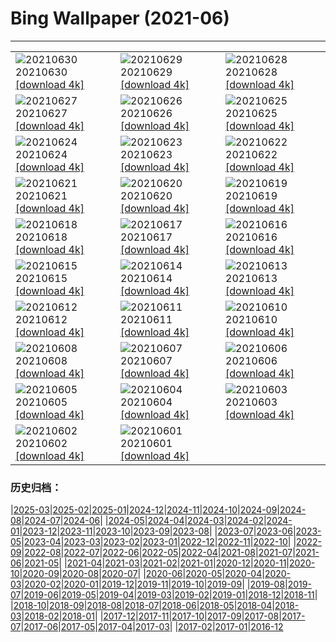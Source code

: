 # Bing Wallpaper (2021-06)
**************

<table><tr><td><img src="https://www.bing.com/th?id=OHR.PortuairkBay_ZH-CN5255529820_1920x1080.jpg" alt="20210630"> 20210630 <a href="https://www.bing.com/th?id=OHR.PortuairkBay_ZH-CN5255529820_UHD.jpg">[download 4k]</a></td><td><img src="https://www.bing.com/th?id=OHR.LavenderBlooms_ZH-CN5541892943_1920x1080.jpg" alt="20210629"> 20210629 <a href="https://www.bing.com/th?id=OHR.LavenderBlooms_ZH-CN5541892943_UHD.jpg">[download 4k]</a></td><td><img src="https://www.bing.com/th?id=OHR.RocksSeychelles_ZH-CN0105602892_1920x1080.jpg" alt="20210628"> 20210628 <a href="https://www.bing.com/th?id=OHR.RocksSeychelles_ZH-CN0105602892_UHD.jpg">[download 4k]</a></td></tr><tr><td><img src="https://www.bing.com/th?id=OHR.Cittadella_ZH-CN0039969121_1920x1080.jpg" alt="20210627"> 20210627 <a href="https://www.bing.com/th?id=OHR.Cittadella_ZH-CN0039969121_UHD.jpg">[download 4k]</a></td><td><img src="https://www.bing.com/th?id=OHR.GreaterFlamingosIndia_ZH-CN5655181892_1920x1080.jpg" alt="20210626"> 20210626 <a href="https://www.bing.com/th?id=OHR.GreaterFlamingosIndia_ZH-CN5655181892_UHD.jpg">[download 4k]</a></td><td><img src="https://www.bing.com/th?id=OHR.Kamikouchi_ZH-CN5677161294_1920x1080.jpg" alt="20210625"> 20210625 <a href="https://www.bing.com/th?id=OHR.Kamikouchi_ZH-CN5677161294_UHD.jpg">[download 4k]</a></td></tr><tr><td><img src="https://www.bing.com/th?id=OHR.Heliodoxa_ZH-CN9872355419_1920x1080.jpg" alt="20210624"> 20210624 <a href="https://www.bing.com/th?id=OHR.Heliodoxa_ZH-CN9872355419_UHD.jpg">[download 4k]</a></td><td><img src="https://www.bing.com/th?id=OHR.DenaliCaribou_ZH-CN9804350098_1920x1080.jpg" alt="20210623"> 20210623 <a href="https://www.bing.com/th?id=OHR.DenaliCaribou_ZH-CN9804350098_UHD.jpg">[download 4k]</a></td><td><img src="https://www.bing.com/th?id=OHR.Nichinan_ZH-CN9549208263_1920x1080.jpg" alt="20210622"> 20210622 <a href="https://www.bing.com/th?id=OHR.Nichinan_ZH-CN9549208263_UHD.jpg">[download 4k]</a></td></tr><tr><td><img src="https://www.bing.com/th?id=OHR.SouthCoast_ZH-CN9438294266_1920x1080.jpg" alt="20210621"> 20210621 <a href="https://www.bing.com/th?id=OHR.SouthCoast_ZH-CN9438294266_UHD.jpg">[download 4k]</a></td><td><img src="https://www.bing.com/th?id=OHR.RothschildGiraffe_ZH-CN9266877986_1920x1080.jpg" alt="20210620"> 20210620 <a href="https://www.bing.com/th?id=OHR.RothschildGiraffe_ZH-CN9266877986_UHD.jpg">[download 4k]</a></td><td><img src="https://www.bing.com/th?id=OHR.FatherEagle_ZH-CN6127856255_1920x1080.jpg" alt="20210619"> 20210619 <a href="https://www.bing.com/th?id=OHR.FatherEagle_ZH-CN6127856255_UHD.jpg">[download 4k]</a></td></tr><tr><td><img src="https://www.bing.com/th?id=OHR.BurleighHeads_ZH-CN6052781534_1920x1080.jpg" alt="20210618"> 20210618 <a href="https://www.bing.com/th?id=OHR.BurleighHeads_ZH-CN6052781534_UHD.jpg">[download 4k]</a></td><td><img src="https://www.bing.com/th?id=OHR.ReussRiver_ZH-CN5897721217_1920x1080.jpg" alt="20210617"> 20210617 <a href="https://www.bing.com/th?id=OHR.ReussRiver_ZH-CN5897721217_UHD.jpg">[download 4k]</a></td><td><img src="https://www.bing.com/th?id=OHR.BrightEye_ZH-CN6196887876_1920x1080.jpg" alt="20210616"> 20210616 <a href="https://www.bing.com/th?id=OHR.BrightEye_ZH-CN6196887876_UHD.jpg">[download 4k]</a></td></tr><tr><td><img src="https://www.bing.com/th?id=OHR.GBRTurtle_ZH-CN6069093254_1920x1080.jpg" alt="20210615"> 20210615 <a href="https://www.bing.com/th?id=OHR.GBRTurtle_ZH-CN6069093254_UHD.jpg">[download 4k]</a></td><td><img src="https://www.bing.com/th?id=OHR.LakePinatubo_ZH-CN5947011761_1920x1080.jpg" alt="20210614"> 20210614 <a href="https://www.bing.com/th?id=OHR.LakePinatubo_ZH-CN5947011761_UHD.jpg">[download 4k]</a></td><td><img src="https://www.bing.com/th?id=OHR.DragonBoatFestival2021_ZH-CN2761776128_1920x1080.jpg" alt="20210613"> 20210613 <a href="https://www.bing.com/th?id=OHR.DragonBoatFestival2021_ZH-CN2761776128_UHD.jpg">[download 4k]</a></td></tr><tr><td><img src="https://www.bing.com/th?id=OHR.FinlandBrownBear_ZH-CN5507007611_1920x1080.jpg" alt="20210612"> 20210612 <a href="https://www.bing.com/th?id=OHR.FinlandBrownBear_ZH-CN5507007611_UHD.jpg">[download 4k]</a></td><td><img src="https://www.bing.com/th?id=OHR.BBNPGrande_ZH-CN4071551965_1920x1080.jpg" alt="20210611"> 20210611 <a href="https://www.bing.com/th?id=OHR.BBNPGrande_ZH-CN4071551965_UHD.jpg">[download 4k]</a></td><td><img src="https://www.bing.com/th?id=OHR.GlenEtive_ZH-CN2562811591_1920x1080.jpg" alt="20210610"> 20210610 <a href="https://www.bing.com/th?id=OHR.GlenEtive_ZH-CN2562811591_UHD.jpg">[download 4k]</a></td></tr><tr><td><img src="https://www.bing.com/th?id=OHR.ForteNossa_ZH-CN2163490377_1920x1080.jpg" alt="20210608"> 20210608 <a href="https://www.bing.com/th?id=OHR.ForteNossa_ZH-CN2163490377_UHD.jpg">[download 4k]</a></td><td><img src="https://www.bing.com/th?id=OHR.CortezJacks_ZH-CN1619906832_1920x1080.jpg" alt="20210607"> 20210607 <a href="https://www.bing.com/th?id=OHR.CortezJacks_ZH-CN1619906832_UHD.jpg">[download 4k]</a></td><td><img src="https://www.bing.com/th?id=OHR.BuntingBird_ZH-CN0707942842_1920x1080.jpg" alt="20210606"> 20210606 <a href="https://www.bing.com/th?id=OHR.BuntingBird_ZH-CN0707942842_UHD.jpg">[download 4k]</a></td></tr><tr><td><img src="https://www.bing.com/th?id=OHR.ArromanchesLesBains_ZH-CN0631947158_1920x1080.jpg" alt="20210605"> 20210605 <a href="https://www.bing.com/th?id=OHR.ArromanchesLesBains_ZH-CN0631947158_UHD.jpg">[download 4k]</a></td><td><img src="https://www.bing.com/th?id=OHR.ToucanRainforest_ZH-CN0522556036_1920x1080.jpg" alt="20210604"> 20210604 <a href="https://www.bing.com/th?id=OHR.ToucanRainforest_ZH-CN0522556036_UHD.jpg">[download 4k]</a></td><td><img src="https://www.bing.com/th?id=OHR.Pilat_ZH-CN0091553547_1920x1080.jpg" alt="20210603"> 20210603 <a href="https://www.bing.com/th?id=OHR.Pilat_ZH-CN0091553547_UHD.jpg">[download 4k]</a></td></tr><tr><td><img src="https://www.bing.com/th?id=OHR.SocaCycles_ZH-CN3583247274_1920x1080.jpg" alt="20210602"> 20210602 <a href="https://www.bing.com/th?id=OHR.SocaCycles_ZH-CN3583247274_UHD.jpg">[download 4k]</a></td><td><img src="https://www.bing.com/th?id=OHR.EstoshaSpringbok_ZH-CN3452100881_1920x1080.jpg" alt="20210601"> 20210601 <a href="https://www.bing.com/th?id=OHR.EstoshaSpringbok_ZH-CN3452100881_UHD.jpg">[download 4k]</a></td><td></td></tr></table>

### 历史归档：

|[2025-03](/../2025-03/2025-03.md)|[2025-02](/../2025-02/2025-02.md)|[2025-01](/../2025-01/2025-01.md)|[2024-12](/../2024-12/2024-12.md)|[2024-11](/../2024-11/2024-11.md)|[2024-10](/../2024-10/2024-10.md)|[2024-09](/../2024-09/2024-09.md)|[2024-08](/../2024-08/2024-08.md)|[2024-07](/../2024-07/2024-07.md)|[2024-06](/../2024-06/2024-06.md)|
|[2024-05](/../2024-05/2024-05.md)|[2024-04](/../2024-04/2024-04.md)|[2024-03](/../2024-03/2024-03.md)|[2024-02](/../2024-02/2024-02.md)|[2024-01](/../2024-01/2024-01.md)|[2023-12](/../2023-12/2023-12.md)|[2023-11](/../2023-11/2023-11.md)|[2023-10](/../2023-10/2023-10.md)|[2023-09](/../2023-09/2023-09.md)|[2023-08](/../2023-08/2023-08.md)|
|[2023-07](/../2023-07/2023-07.md)|[2023-06](/../2023-06/2023-06.md)|[2023-05](/../2023-05/2023-05.md)|[2023-04](/../2023-04/2023-04.md)|[2023-03](/../2023-03/2023-03.md)|[2023-02](/../2023-02/2023-02.md)|[2023-01](/../2023-01/2023-01.md)|[2022-12](/../2022-12/2022-12.md)|[2022-11](/../2022-11/2022-11.md)|[2022-10](/../2022-10/2022-10.md)|
|[2022-09](/../2022-09/2022-09.md)|[2022-08](/../2022-08/2022-08.md)|[2022-07](/../2022-07/2022-07.md)|[2022-06](/../2022-06/2022-06.md)|[2022-05](/../2022-05/2022-05.md)|[2022-04](/../2022-04/2022-04.md)|[2021-08](/../2021-08/2021-08.md)|[2021-07](/../2021-07/2021-07.md)|[2021-06](/2021-06.md)|[2021-05](/../2021-05/2021-05.md)|
|[2021-04](/../2021-04/2021-04.md)|[2021-03](/../2021-03/2021-03.md)|[2021-02](/../2021-02/2021-02.md)|[2021-01](/../2021-01/2021-01.md)|[2020-12](/../2020-12/2020-12.md)|[2020-11](/../2020-11/2020-11.md)|[2020-10](/../2020-10/2020-10.md)|[2020-09](/../2020-09/2020-09.md)|[2020-08](/../2020-08/2020-08.md)|[2020-07](/../2020-07/2020-07.md)|
|[2020-06](/../2020-06/2020-06.md)|[2020-05](/../2020-05/2020-05.md)|[2020-04](/../2020-04/2020-04.md)|[2020-03](/../2020-03/2020-03.md)|[2020-02](/../2020-02/2020-02.md)|[2020-01](/../2020-01/2020-01.md)|[2019-12](/../2019-12/2019-12.md)|[2019-11](/../2019-11/2019-11.md)|[2019-10](/../2019-10/2019-10.md)|[2019-09](/../2019-09/2019-09.md)|
|[2019-08](/../2019-08/2019-08.md)|[2019-07](/../2019-07/2019-07.md)|[2019-06](/../2019-06/2019-06.md)|[2019-05](/../2019-05/2019-05.md)|[2019-04](/../2019-04/2019-04.md)|[2019-03](/../2019-03/2019-03.md)|[2019-02](/../2019-02/2019-02.md)|[2019-01](/../2019-01/2019-01.md)|[2018-12](/../2018-12/2018-12.md)|[2018-11](/../2018-11/2018-11.md)|
|[2018-10](/../2018-10/2018-10.md)|[2018-09](/../2018-09/2018-09.md)|[2018-08](/../2018-08/2018-08.md)|[2018-07](/../2018-07/2018-07.md)|[2018-06](/../2018-06/2018-06.md)|[2018-05](/../2018-05/2018-05.md)|[2018-04](/../2018-04/2018-04.md)|[2018-03](/../2018-03/2018-03.md)|[2018-02](/../2018-02/2018-02.md)|[2018-01](/../2018-01/2018-01.md)|
|[2017-12](/../2017-12/2017-12.md)|[2017-11](/../2017-11/2017-11.md)|[2017-10](/../2017-10/2017-10.md)|[2017-09](/../2017-09/2017-09.md)|[2017-08](/../2017-08/2017-08.md)|[2017-07](/../2017-07/2017-07.md)|[2017-06](/../2017-06/2017-06.md)|[2017-05](/../2017-05/2017-05.md)|[2017-04](/../2017-04/2017-04.md)|[2017-03](/../2017-03/2017-03.md)|
|[2017-02](/../2017-02/2017-02.md)|[2017-01](/../2017-01/2017-01.md)|[2016-12](/../2016-12/2016-12.md)